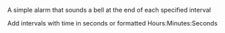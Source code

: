 A simple alarm that sounds a bell at the end of each specified interval

Add intervals with time in seconds or formatted Hours:Minutes:Seconds